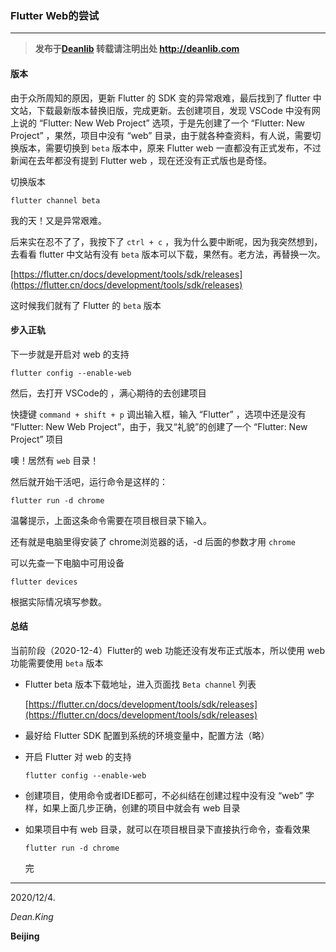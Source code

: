 ### Flutter Web的尝试

****

> **发布于[Deanlib](http://deanlib.com)  转载请注明出处 http://deanlib.com**

#### 版本

由于众所周知的原因，更新 Flutter 的 SDK 变的异常艰难，最后找到了 flutter 中文站，下载最新版本替换旧版，完成更新。去创建项目，发现 VSCode 中没有网上说的 “Flutter: New Web Project” 选项，于是先创建了一个 “Flutter: New Project” ，果然，项目中没有 “web” 目录，由于就各种查资料，有人说，需要切换版本，需要切换到 `beta` 版本中，原来 Flutter web 一直都没有正式发布，不过新闻在去年都没有提到 Flutter web ，现在还没有正式版也是奇怪。

切换版本

```shell
flutter channel beta
```

我的天！又是异常艰难。

后来实在忍不了了，我按下了 `ctrl + c` ，我为什么要中断呢，因为我突然想到，去看看 flutter 中文站有没有 `beta` 版本可以下载，果然有。老方法，再替换一次。

[https://flutter.cn/docs/development/tools/sdk/releases](https://flutter.cn/docs/development/tools/sdk/releases)

这时候我们就有了 Flutter 的  `beta` 版本

#### 步入正轨

下一步就是开启对 web 的支持 

```shell
flutter config --enable-web
```

然后，去打开 VSCode的 ，满心期待的去创建项目

快捷键 `command + shift + p` 调出输入框，输入 “Flutter” ，选项中还是没有 “Flutter: New Web Project”，由于，我又“礼貌”的创建了一个 “Flutter: New Project” 项目

噢！居然有 `web` 目录！

然后就开始干活吧，运行命令是这样的：

```shell
flutter run -d chrome
```

温馨提示，上面这条命令需要在项目根目录下输入。

还有就是电脑里得安装了 chrome浏览器的话，-d 后面的参数才用 `chrome`

可以先查一下电脑中可用设备

```shell
flutter devices
```

根据实际情况填写参数。

#### 总结

当前阶段（2020-12-4）Flutter的 web 功能还没有发布正式版本，所以使用 web 功能需要使用 `beta` 版本

- Flutter beta 版本下载地址，进入页面找 `Beta channel` 列表

  [https://flutter.cn/docs/development/tools/sdk/releases](https://flutter.cn/docs/development/tools/sdk/releases)

- 最好给 Flutter SDK 配置到系统的环境变量中，配置方法（略）

- 开启 Flutter 对 web 的支持

  ```shell
  flutter config --enable-web
  ```

- 创建项目，使用命令或者IDE都可，不必纠结在创建过程中没有没 “web” 字样，如果上面几步正确，创建的项目中就会有 web 目录

- 如果项目中有 web 目录，就可以在项目根目录下直接执行命令，查看效果

  ```shell
  flutter run -d chrome
  ```

  完



----

   2020/12/4.

   *Dean.King*

   **Beijing**

